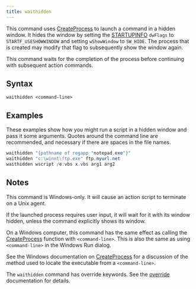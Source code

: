 ```yaml
---
title: waithidden
---
```


This command uses [CreateProcess](https://msdn.microsoft.com/en-us/library/windows/desktop/ms682425%28v=vs.85%29.aspx) to launch a command in a hidden window. It hides the window by setting the [STARTUPINFO](https://msdn.microsoft.com/en-us/library/windows/desktop/ms686331%28v=vs.85%29.aspx) `dwFlags` to `STARTF_USESHOWWINDOW` and setting `wShowWindow` to `SW_HIDE`. The process that is created may modify that flag to subsequently show the window again.

This command waits for the completion of the process before continuing with subsequent action commands.

## Syntax

    waithidden <command-line>

## Examples

These examples show how you might run a script in a hidden window and pass it some arguments. Quotes around the command line are recommended, and necessary if there are spaces in the file names.

```actionscript
waithidden "{pathname of regapp "notepad.exe"}"
waithidden "c:\winnt\ftp.exe" ftp.myurl.net
waithidden wscript /e:vbs x.vbs arg1 arg2
```

## Notes

This command is Windows-only. It will cause an action script to terminate on a Unix agent.

If the launched process requires user input, it will wait for it with its window hidden, unless the command explicitly shows its window.

On a Windows computer, this command has the same effect as calling the [CreateProcess](https://msdn.microsoft.com/en-us/library/windows/desktop/ms682425%28v=vs.85%29.aspx) function with `<command-line>`. This is also the same as using `<command-line>` in the Windows Run dialog.

See the Windows documentation on [CreateProcess](https://msdn.microsoft.com/en-us/library/windows/desktop/ms682425%28v=vs.85%29.aspx) for a discussion of the method used to locate the executable from a `<command-line>`.

The `waithidden` command has override keywords. See the [override](./override.html) documentation for details.
